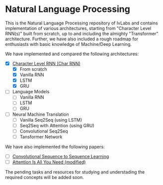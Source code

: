 # Natural Language Processing
This is the Natural Language Processing repository of IvLabs and contains implementation of various architectures, starting from "Character Level RNN(s)" built from scratch, up to and including the almighty "Transformer" architecture.
Further, we have also included a rough roadmap for enthusiasts with basic knowledge of Machine/Deep Learning.

We have implemented and compared the following architectures:
- [x] [Character Level RNN (Char RNN)](https://github.com/IvLabs/Natural-Language-Processing/tree/master/Char%20RNN)
    - [x] From scratch
    - [x] Vanilla RNN
    - [x] LSTM
    - [x] GRU
- [ ] Language Models
    - [ ] Vanilla RNN
    - [ ] LSTM
    - [ ] GRU
- [ ] Neural Machine Translation
    - [ ] Vanilla Seq2Seq (using LSTM)
    - [ ] Seq2Seq with Attention (using GRU)
    - [ ] Convolutional Seq2Seq
    - [ ] Tansformer Network

We have also implemented the following papers:
- [ ] [Convolutional Sequence to Sequence Learning](https://arxiv.org/abs/1705.03122)
- [ ] [Attention Is All You Need (modified)](https://arxiv.org/abs/1706.03762)

The pending tasks and resources for studying and understading the required concepts will be added soon.
